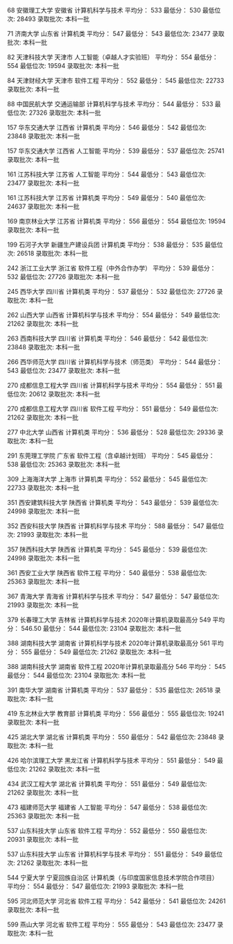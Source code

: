 68       安徽理工大学    安徽省          计算机科学与技术        平均分： 533    最低分： 530    最低位次: 28493         录取批次: 本科一批 

71       济南大学        山东省          计算机类        平均分： 547    最低分： 543    最低位次: 23477         录取批次: 本科一批 

82       天津科技大学    天津市          人工智能（卓越人才实验班）      平均分： 554    最低分： 554    最低位次: 19594         录取批次: 本科一批 

84       天津财经大学    天津市          软件工程        平均分： 552    最低分： 545    最低位次: 22733         录取批次: 本科一批 

88       中国民航大学    交通运输部      计算机科学与技术        平均分： 544    最低分： 533    最低位次: 27326         录取批次: 本科一批 

157      华东交通大学    江西省          计算机类        平均分： 546    最低分： 542    最低位次: 23848         录取批次: 本科一批 

157      华东交通大学    江西省          人工智能        平均分： 539    最低分： 537    最低位次: 25741         录取批次: 本科一批 

161      江苏科技大学    江苏省          人工智能        平均分： 544    最低分： 543    最低位次: 23477         录取批次: 本科一批 

161      江苏科技大学    江苏省          计算机类        平均分： 549    最低分： 540    最低位次: 24637         录取批次: 本科一批 

169      南京林业大学    江苏省          计算机类        平均分： 556    最低分： 554    最低位次: 19594         录取批次: 本科一批 

199      石河子大学      新疆生产建设兵团        计算机类        平均分： 538    最低分： 535    最低位次: 26518         录取批次: 本科一批 

242      浙江工业大学    浙江省          软件工程（中外合作办学）        平均分： 539    最低分： 532    最低位次: 27726         录取批次: 本科一批 

245      西华大学        四川省          计算机类        平均分： 537    最低分： 532    最低位次: 27726         录取批次: 本科一批 

262      山西大学        山西省          计算机科学与技术        平均分： 554    最低分： 549    最低位次: 21262         录取批次: 本科一批 

263      西南科技大学    四川省          计算机类        平均分： 546    最低分： 542    最低位次: 23848         录取批次: 本科一批 

266      西华师范大学    四川省          计算机科学与技术（师范类）      平均分： 544    最低分： 543    最低位次: 23477         录取批次: 本科一批 

270      成都信息工程大学        四川省          计算机科学与技术        平均分： 554    最低分： 551    最低位次: 20612         录取批次: 本科一批 

270      成都信息工程大学        四川省          软件工程        平均分： 551    最低分： 549    最低位次: 21262         录取批次: 本科一批 

277      中北大学        山西省          计算机类        平均分： 536    最低分： 528    最低位次: 29336         录取批次: 本科一批 

291      东莞理工学院    广东省          软件工程（含卓越计划班）        平均分： 545    最低分： 538    最低位次: 25363         录取批次: 本科一批 

309      上海海洋大学    上海市          计算机类        平均分： 552    最低分： 545    最低位次: 22733         录取批次: 本科一批 

351      西安建筑科技大学        陕西省          计算机类        平均分： 543    最低分： 539    最低位次: 24998         录取批次: 本科一批 

352      西安科技大学    陕西省          计算机科学与技术        平均分： 588    最低分： 547    最低位次: 21993         录取批次: 本科一批 

357      陕西科技大学    陕西省          计算机类        平均分： 545    最低分： 539    最低位次: 24998         录取批次: 本科一批 

361      西安工业大学    陕西省          软件工程        平均分： 540    最低分： 538    最低位次: 25363         录取批次: 本科一批 

367      青海大学        青海省          计算机科学与技术        平均分： 547    最低分： 547    最低位次: 21993         录取批次: 本科一批 

379      长春理工大学    吉林省          计算机科学与技术        2020年计算机录取最高分 549      平均分： 546.50         最低分： 544    最低位次: 23104         录取批次: 本科一批 

388      湖南科技大学    湖南省          计算机科学与技术        2020年计算机录取最高分 561      平均分： 555    最低分： 549    最低位次: 21262         录取批次: 本科一批 

388      湖南科技大学    湖南省          软件工程        2020年计算机录取最高分 546      平均分： 545    最低分： 544    最低位次: 23104         录取批次: 本科一批 

391      南华大学        湖南省          计算机类        平均分： 537    最低分： 535    最低位次: 26518         录取批次: 本科一批 

419      东北林业大学    教育部          计算机类        平均分： 556    最低分： 555    最低位次: 19241         录取批次: 本科一批 

425      湖北大学        湖北省          计算机类        平均分： 550    最低分： 542    最低位次: 23848         录取批次: 本科一批 

426      哈尔滨理工大学          黑龙江省        计算机科学与技术        平均分： 551    最低分： 549    最低位次: 21262         录取批次: 本科一批 

434      武汉工程大学    湖北省          计算机类        平均分： 551    最低分： 549    最低位次: 21262         录取批次: 本科一批 

473      福建师范大学    福建省          人工智能        平均分： 547    最低分： 538    最低位次: 25363         录取批次: 本科一批 

537      山东科技大学    山东省          软件工程        平均分： 552    最低分： 550    最低位次: 20931         录取批次: 本科一批 

537      山东科技大学    山东省          计算机科学与技术        平均分： 551    最低分： 549    最低位次: 21262         录取批次: 本科一批 

544      宁夏大学        宁夏回族自治区          计算机类（与印度国家信息技术学院合作项目）      平均分： 554    最低分： 547    最低位次: 21993         录取批次: 本科一批 

595      河北师范大学    河北省          软件工程        平均分： 542    最低分： 541    最低位次: 24261         录取批次: 本科一批 

599      燕山大学        河北省          软件工程        平均分： 555    最低分： 543    最低位次: 23477         录取批次: 本科一批 